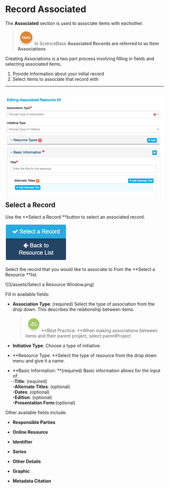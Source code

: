 # Record Associated

The **Associated** section is used to associate items with eachother.

> ![](/assets/NoteSmall.png)In ScienceBase **Associated Records **are referred to as** Item Associations**

Creating Associations is a two part process involving filling in fields and selecting associated items.

1. Provide Information about your initial record
2. Select items to associate that record with

---

## ![](/assets/AssociatedScreenshot.png)Select a Record

Use the **Select a Record **button to select an associated record.

![](/assets/Select_a_Record_Button.png)

Select the record that you would like to associate to from the **Select a Resource **list.

![](/assets/Select a Resource Window.png)

Fill in available fields:

* **Association Type**: \(required\) Select the type of association from the drop down. This describes the relationship between items.

  > ![](/assets/BestPracticeSmall.png)**Best Practice: **When making associations between items and their parent project, select parentProject

* **Initiative Type**: Choose a type of initiative.

* **Resource Type: **Select the type of resource from the drop down menu and give it a name.

* **Basic Information: **\(required\) Basic information allows for the input of:  
  **-Title**: \(required\)  
  **-Alternate Titles**: \(optional\)  
  **-Dates**: \(optional\)  
  **-Edition**: \(optional\)  
  **-Presentation Form**:\(optional\)

Other available fields include:

* **Responsible Parties**

* **Online Resource**

* **Identifier**

* **Series**

* **Other Details**

* **Graphic**

* **Metadata Citation**



